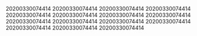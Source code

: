 20200330074414
20200330074414
20200330074414
20200330074414
20200330074414
20200330074414
20200330074414
20200330074414
20200330074414
20200330074414
20200330074414
20200330074414
20200330074414
20200330074414
20200330074414
